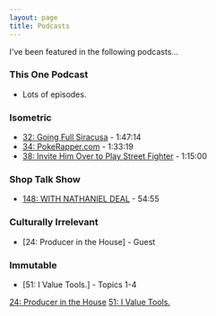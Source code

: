 ```yaml
---
layout: page
title: Podcasts
---
```


I've been featured in the following podcasts...

### This One Podcast
  - Lots of episodes.

### Isometric
  - [32: Going Full Siracusa] - 1:47:14
  - [34: PokeRapper.com] - 1:33:19
  - [38: Invite Him Over to Play Street Fighter] - 1:15:00

### Shop Talk Show
  - [148: WITH NATHANIEL DEAL] - 54:55

### Culturally Irrelevant
  - [24: Producer in the House] - Guest

### Immutable
  - [51: I Value Tools.] - Topics 1-4

[32: Going Full Siracusa]:http://5by5.tv/isometric/32
[34: PokeRapper.com]:http://5by5.tv/isometric/34
[38: Invite Him Over to Play Street Fighter]:http://5by5.tv/isometric/38
[148: WITH NATHANIEL DEAL]:http://shoptalkshow.com/episodes/148-nathaniel-deal/
[24: Producer in the House](http://www.culturallyirrelevant.com/podcast/ep24)
[51: I Value Tools.](https://spec.fm/podcasts/immutable/44360)
